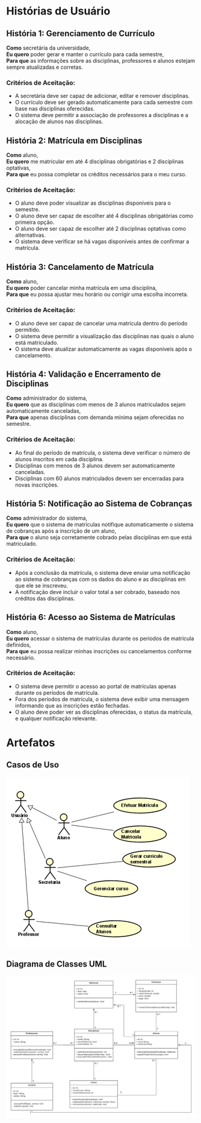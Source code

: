 # Histórias de Usuário

## História 1: Gerenciamento de Currículo
**Como** secretária da universidade,  
**Eu quero** poder gerar e manter o currículo para cada semestre,  
**Para que** as informações sobre as disciplinas, professores e alunos estejam sempre atualizadas e corretas.

### Critérios de Aceitação:
- A secretária deve ser capaz de adicionar, editar e remover disciplinas.
- O currículo deve ser gerado automaticamente para cada semestre com base nas disciplinas oferecidas.
- O sistema deve permitir a associação de professores a disciplinas e a alocação de alunos nas disciplinas.

## História 2: Matrícula em Disciplinas
**Como** aluno,  
**Eu quero** me matricular em até 4 disciplinas obrigatórias e 2 disciplinas optativas,  
**Para que** eu possa completar os créditos necessários para o meu curso.

### Critérios de Aceitação:
- O aluno deve poder visualizar as disciplinas disponíveis para o semestre.
- O aluno deve ser capaz de escolher até 4 disciplinas obrigatórias como primeira opção.
- O aluno deve ser capaz de escolher até 2 disciplinas optativas como alternativas.
- O sistema deve verificar se há vagas disponíveis antes de confirmar a matrícula.

## História 3: Cancelamento de Matrícula
**Como** aluno,  
**Eu quero** poder cancelar minha matrícula em uma disciplina,  
**Para que** eu possa ajustar meu horário ou corrigir uma escolha incorreta.

### Critérios de Aceitação:
- O aluno deve ser capaz de cancelar uma matrícula dentro do período permitido.
- O sistema deve permitir a visualização das disciplinas nas quais o aluno está matriculado.
- O sistema deve atualizar automaticamente as vagas disponíveis após o cancelamento.

## História 4: Validação e Encerramento de Disciplinas
**Como** administrador do sistema,  
**Eu quero** que as disciplinas com menos de 3 alunos matriculados sejam automaticamente canceladas,  
**Para que** apenas disciplinas com demanda mínima sejam oferecidas no semestre.

### Critérios de Aceitação:
- Ao final do período de matrícula, o sistema deve verificar o número de alunos inscritos em cada disciplina.
- Disciplinas com menos de 3 alunos devem ser automaticamente canceladas.
- Disciplinas com 60 alunos matriculados devem ser encerradas para novas inscrições.

## História 5: Notificação ao Sistema de Cobranças
**Como** administrador do sistema,  
**Eu quero** que o sistema de matrículas notifique automaticamente o sistema de cobranças após a inscrição de um aluno,  
**Para que** o aluno seja corretamente cobrado pelas disciplinas em que está matriculado.

### Critérios de Aceitação:
- Após a conclusão da matrícula, o sistema deve enviar uma notificação ao sistema de cobranças com os dados do aluno e as disciplinas em que ele se inscreveu.
- A notificação deve incluir o valor total a ser cobrado, baseado nos créditos das disciplinas.

## História 6: Acesso ao Sistema de Matrículas
**Como** aluno,  
**Eu quero** acessar o sistema de matrículas durante os períodos de matrícula definidos,  
**Para que** eu possa realizar minhas inscrições ou cancelamentos conforme necessário.

### Critérios de Aceitação:
- O sistema deve permitir o acesso ao portal de matrículas apenas durante os períodos de matrícula.
- Fora dos períodos de matrícula, o sistema deve exibir uma mensagem informando que as inscrições estão fechadas.
- O aluno deve poder ver as disciplinas oferecidas, o status da matrícula, e qualquer notificação relevante.

# Artefatos

## Casos de Uso

![CasoDeUso_Matricula.png](Artefatos/CasoDeUso_Matricula.png)

## Diagrama de Classes UML

![Diagrama de Classes UML.png](Artefatos/DiagramaClassesUML.png)

